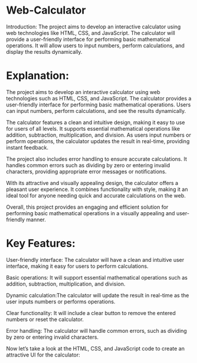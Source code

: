 # Web-Calculator

Introduction:
The project aims to develop an interactive calculator using web technologies like HTML, CSS, and JavaScript. The calculator will provide a user-friendly interface for performing basic mathematical operations. It will allow users to input numbers, perform calculations, and display the results dynamically.

# Explanation:

The project aims to develop an interactive calculator using web technologies such as HTML, CSS, and JavaScript. The calculator provides a user-friendly interface for performing basic mathematical operations. Users can input numbers, perform calculations, and see the results dynamically.

The calculator features a clean and intuitive design, making it easy to use for users of all levels. It supports essential mathematical operations like addition, subtraction, multiplication, and division. As users input numbers or perform operations, the calculator updates the result in real-time, providing instant feedback.

The project also includes error handling to ensure accurate calculations. It handles common errors such as dividing by zero or entering invalid characters, providing appropriate error messages or notifications.

With its attractive and visually appealing design, the calculator offers a pleasant user experience. It combines functionality with style, making it an ideal tool for anyone needing quick and accurate calculations on the web.

Overall, this project provides an engaging and efficient solution for performing basic mathematical operations in a visually appealing and user-friendly manner.

# Key Features:

User-friendly interface: The calculator will have a clean and intuitive user interface, making it easy for users to perform calculations.

Basic operations: It will support essential mathematical operations such as addition, subtraction, multiplication, and division.

Dynamic calculation:The calculator will update the result in real-time as the user inputs numbers or performs operations.

Clear functionality: It will include a clear button to remove the entered numbers or reset the calculator.

Error handling: The calculator will handle common errors, such as dividing by zero or entering invalid characters.

Now let’s take a look at the HTML, CSS, and JavaScript code to create an attractive UI for the calculator:
